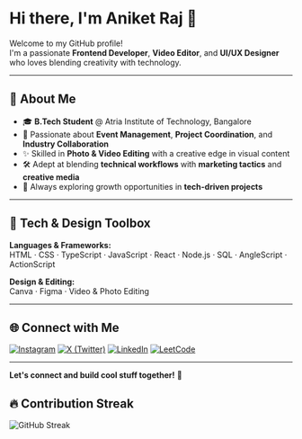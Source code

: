 # Hi there, I'm Aniket Raj 👋

Welcome to my GitHub profile!  
I'm a passionate **Frontend Developer**, **Video Editor**, and **UI/UX Designer** who loves blending creativity with technology.

---

## 🚀 About Me

- 🎓 **B.Tech Student** @ Atria Institute of Technology, Bangalore
- 🎯 Passionate about **Event Management**, **Project Coordination**, and **Industry Collaboration**
- ✨ Skilled in **Photo & Video Editing** with a creative edge in visual content
- 🛠️ Adept at blending **technical workflows** with **marketing tactics** and **creative media**
- 🌱 Always exploring growth opportunities in **tech-driven projects**

---

## 🧰 Tech & Design Toolbox

**Languages & Frameworks:**  
HTML · CSS · TypeScript · JavaScript · React · Node.js · SQL · AngleScript · ActionScript

**Design & Editing:**  
Canva · Figma · Video & Photo Editing

---

## 🌐 Connect with Me

[![Instagram](https://img.shields.io/badge/-Instagram-833AB4?style=flat&logo=instagram&logoColor=white)](https://www.instagram.com/theanikeeeeet/)
[![X (Twitter)](https://img.shields.io/badge/-X-000?style=flat&logo=twitter&logoColor=white)](https://x.com/theanikeeeeet)
[![LinkedIn](https://img.shields.io/badge/-LinkedIn-0077B5?style=flat&logo=linkedin&logoColor=white)](https://www.linkedin.com/in/aniket-raj-b2478b292/)
[![LeetCode](https://img.shields.io/badge/-LeetCode-FFA116?style=flat&logo=leetcode&logoColor=white)](https://leetcode.com/u/theanikeeeeet/)

---

**Let's connect and build cool stuff together!** 🚀


<!--
**theanikeeeeet/theanikeeeeet** is a ✨ _special_ ✨ repository because its `README.md` (this file) appears on your GitHub profile.

Here are some ideas to get you started:

- 🔭 I’m currently working on ...
- 🌱 I’m currently learning ...
- 👯 I’m looking to collaborate on ...
- 🤔 I’m looking for help with ...
- 💬 Ask me about ...
- 📫 How to reach me: ...
- 😄 Pronouns: ...
- ⚡ Fun fact: ...
-->
## 🔥 Contribution Streak  

![GitHub Streak](https://streak-stats.demolab.com?user=theanikeeeeet&theme=radical&border_radius=10)

